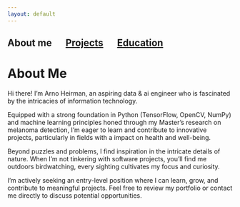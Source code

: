 ```yaml
---
layout: default
---
```

## About me &emsp; [Projects](./projects.html) &emsp; [Education](./education.html)


# About Me

Hi there! I’m Arno Heirman, an aspiring data & ai engineer who is fascinated by the intricacies of information technology.

Equipped with a strong foundation in Python (TensorFlow, OpenCV, NumPy) and machine learning principles honed through my Master’s research on melanoma detection, I’m eager to learn and contribute to innovative projects, particularly in fields with a impact on health and well-being.

Beyond puzzles and problems, I find inspiration in the intricate details of nature. When I’m not tinkering with software projects, you’ll find me outdoors birdwatching, every sighting cultivates my focus and curiosity.

I’m actively seeking an entry-level position where I can learn, grow, and contribute to meaningful projects. Feel free to review my portfolio or contact me directly to discuss potential opportunities.
